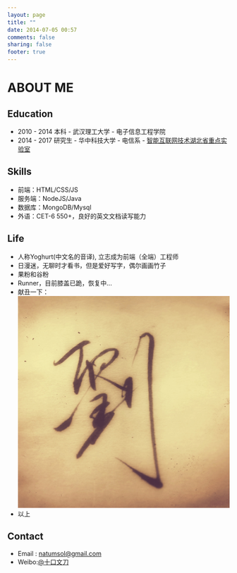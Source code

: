 ```yaml
---
layout: page
title: ""
date: 2014-07-05 00:57
comments: false
sharing: false
footer: true
---
```


# ABOUT ME #
## Education
* 2010 - 2014 本科 - 武汉理工大学 - 电子信息工程学院
* 2014 - 2017 研究生 - 华中科技大学 - 电信系 - [智能互联网技术湖北省重点实验室](http://nadr.hust.edu.cn/cmis/~natumsol)

## Skills
* 前端：HTML/CSS/JS
* 服务端：NodeJS/Java
* 数据库：MongoDB/Mysql
* 外语：CET-6 550+，良好的英文文档读写能力

## Life
- 人称Yoghurt(中文名的音译), 立志成为前端（全端）工程师
- 日漫迷，无聊时才看书，但是爱好写字，偶尔画画竹子
- 果粉和谷粉
- Runner，目前膝盖已跪，恢复中...
- 献丑一下：![Me](/images/liu.jpg)
- 以上



## Contact
- Email : [natumsol@gmail.com](mailto:natumsol@gmail.com)
- Weibo:[@十口文刀](http://weibo.com/2057480004)



